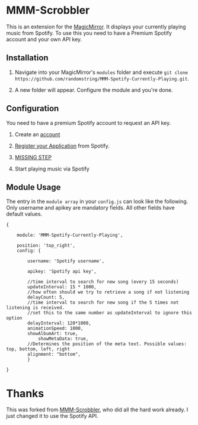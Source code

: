 # MMM-Scrobbler
This is an extension for the [MagicMirror](https://github.com/MichMich/MagicMirror). It displays your currently playing music from Spotify. To use this you need to have a Premium Spotify account and your own API key.

## Installation

1. Navigate into your MagicMirror's `modules` folder and execute `git clone https://github.com/randomstring/MMM-Spotify-Currently-Playing.git`.

2. A new folder will appear. Configure the module and you're done.

## Configuration

You need to have a premium Spotify account to request an API key. 

1. Create an [account](https://www.spotify.com/)

2. [Register your Application](https://developer.spotify.com/my-applications/#!/applications) from Spotify.

3. [MISSING STEP](https://developer.spotify.com/web-api/authorization-guide/) 

4. Start playing music via Spotify

## Module Usage

The entry in the `module array` in your `config.js` can look like the following. Only username and apikey are mandatory fields. All other fields have default values.

```
{
			
	module: 'MMM-Spotify-Currently-Playing',
	
	position: 'top_right',
	config: {

		username: 'Spotify username',
	
		apikey: 'Spotify api key',
	
		//time interval to search for new song (every 15 seconds)
		updateInterval: 15 * 1000,
		//how often should we try to retrieve a song if not listening
		delayCount: 5,
		//time interval to search for new song if the 5 times not listening is received.
		//set this to the same number as updateInterval to ignore this option	
		delayInterval: 120*1000,
		animationSpeed: 1000,
		showAlbumArt: true,
	    	showMetaData: true,
		//Determines the position of the meta text. Possible values: top, bottom, left, right
		alignment: "bottom", 
		}
	
}

```

# Thanks

This was forked from [MMM-Scrobbler](https://github.com/PtrBld/MMM-Scrobbler), who did all the hard work already. I just changed it to use the Spotify API.
